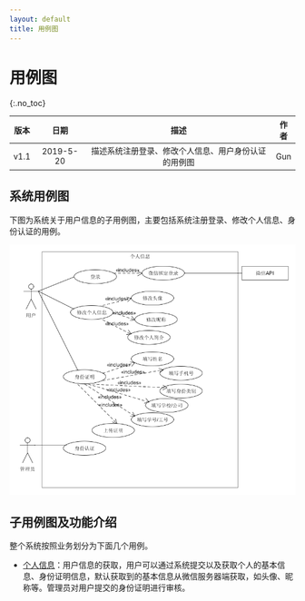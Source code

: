 ```yaml
---
layout: default
title: 用例图
---
```


# 用例图

{:.no_toc}

| 版本 |   日期    | 描述 |  作者   |
| :--: | :-------: | :--: | :-----: |
| v1.1 | 2019-5-20 | 描述系统注册登录、修改个人信息、用户身份认证的用例图 | Gun |

## 系统用例图

下图为系统关于用户信息的子用例图，主要包括系统注册登录、修改个人信息、身份认证的用例。

![UserInfo](./image/UserInfo.png)

## 子用例图及功能介绍

整个系统按照业务划分为下面几个用例。

- [个人信息](UserInfo)：用户信息的获取，用户可以通过系统提交以及获取个人的基本信息、身份证明信息，默认获取到的基本信息从微信服务器端获取，如头像、昵称等。管理员对用户提交的身份证明进行审核。

